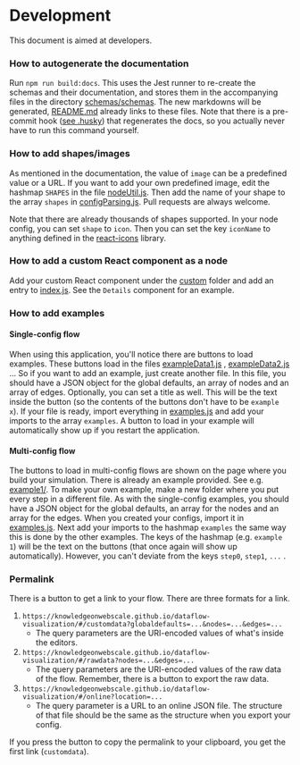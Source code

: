 # Development

This document is aimed at developers.

### How to autogenerate the documentation

Run `npm run build:docs`. This uses the Jest runner to re-create the schemas and their documentation,
and stores them in the accompanying
files in the directory [schemas/schemas](schemas/schemas).
The new markdowns will be generated, [README.md](README.md) already links to these
files. Note that there is a pre-commit hook ([see .husky](.husky)) that regenerates the docs, so you actually never have
to run this command yourself.

### How to add shapes/images

As mentioned in the documentation, the value of `image` can be a predefined value or a URL. If you want to add your own
predefined
image, edit the hashmap `SHAPES` in the file [nodeUtil.js](./src/components/node/nodeUtil.js). Then add the name of your
shape to the array `shapes` in [configParsing.js](src/lib/configParsing.js). Pull requests are always
welcome.

Note that there are already thousands of shapes supported. In your node config, you can set `shape` to `icon`. Then you
can set the key `iconName` to anything defined in the [react-icons](https://react-icons.github.io/react-icons) library.

### How to add a custom React component as a node

Add your custom React component under the [custom](./src/components/custom/) folder and add an entry
to [index.js](./src/components/custom/index.js).
See the `Details` component for an example.

### How to add examples

#### Single-config flow

When using this application, you'll notice there are buttons to load examples. These buttons load in the
files [exampleData1.js](src/data/single-flow/examples/exampleData1.js)
, [exampleData2.js](src/data/single-flow/examples/exampleData2.js) ...
So if you want to
add
an example, just create another file. In this file, you should have a JSON object for the global defaults, an array of
nodes
and an array of edges. Optionally, you can set a title as well. This will be the text inside the button (so the contents
of the buttons don't have to be `example x`). If your file is ready, import everything
in [examples.js](src/data/single-flow/examples.js) and add your imports to the array `examples`. A button to load in
your example will automatically show up if you restart the application.

#### Multi-config flow

The buttons to load in multi-config flows are shown on the page where you build your simulation.
There is already an example provided. See e.g. [example1/](src/data/simulation-flow/examples). To make your own example,
make a new folder where you put every step in a different file. As with the single-config examples, you should have a
JSON object for the global defaults, an array for the nodes and an array for the edges. When you created your configs,
import it
in [examples.js](src/data/simulation-flow/examples.js). Next add your imports to the hashmap `examples` the same way
this is done by the other examples. The keys of the hashmap (e.g. `example 1`) will be the text on the buttons (that
once again will show up automatically). However, you can't deviate from the keys `step0`, `step1`, `...` .

### Permalink

There is a button to get a link to your flow. There are three formats for a link.

1) `https://knowledgeonwebscale.github.io/dataflow-visualization/#/customdata?globaldefaults=...&nodes=...&edges=...`
    * The query parameters are the URI-encoded values of what's inside the editors.
2) `https://knowledgeonwebscale.github.io/dataflow-visualization/#/rawdata?nodes=...&edges=...`
    * The query parameters are the URI-encoded values of the raw data of the flow. Remember, there is a button to export
      the raw data.
3) `https://knowledgeonwebscale.github.io/dataflow-visualization/#/online?location=...`
    * The query parameter is a URL to an online JSON file. The structure of that file should be the same as the
      structure when you export your config.

If you press the button to copy the permalink to your clipboard, you get the first link (`customdata`). 

